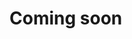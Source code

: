 # Coming soon

<!--
# 도커 환경에 데이터세이커 MySQL 에이전트 설치하기

**데이터세이커 MySQL 에이전트**를 도커 환경에 설치하는 방법을 설명합니다.

1. **데이터세이커**가 사용할 로컬 디렉터리 생성

   ```shell
    mkdir -p /var/datasaker
    chmod 777 /var/datasaker/ 
   ```

2. 수집하고자 하는 MySQL 서버의 호스트, 포트 주소를 설정.

   ```shell
    export DSK_MYSQL_URI=<protocol>://<user>:<password>@<host>:<port>
   ```

   예를 들어, localhost 9200 포트에 서비스중인 MySQL 서버를 수집하기 위해서는 다음과 같이 설정합니다.

   ```shell
    export DSK_MYSQL_URI=http://localhost:9200
   ```

3. 도커 명령어를 서버에 입력

   ```shell
    docker run -d --name saker-mysql-agent\
    -v /var/datasaker/:/var/datasaker/\
    -e DSK_GLOBAL_APIKEY=${VAR_GLOBAL_APIKEY}\
    -e DSK_GLOBAL_GATEWAY_URL=${VAR_GLOBAL_GATEWAY_URL}\
    -e DSK_GLOBAL_AGENTMANAGER_URL=${VAR_GLOBAL_AGENTMANAGER_URL}\
    --restart=always\
    nexus2.exem-oss.org/saas/dsk-mysql-agent\
    --es.uri=${DSK_MYSQL_URI}\
    --es.all\
    --es.indices\
    --es.indices_settings\
    --es.indices_mappings\
    --es.cluster_settings\
    --es.shards\
    --es.snapshots
   ```
-->